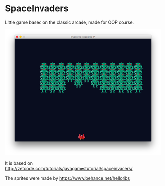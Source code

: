 # SpaceInvaders
Little game based on the classic arcade, made for OOP course.

![space invaders screenshot](/img.png)

It is based on 
http://zetcode.com/tutorials/javagamestutorial/spaceinvaders/


The sprites were made by
https://www.behance.net/helloribs
